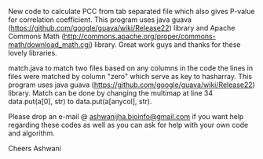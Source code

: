 New code to calculate PCC from tab separated file which also gives P-value for correlation coefficient. This program uses java guava (https://github.com/google/guava/wiki/Release22) library and Apache Commons Math (http://commons.apache.org/proper/commons-math/download_math.cgi) library. Great work guys and thanks for these lovely libraries. 

match.java to match two files based on any columns in the code the lines in files were matched by column "zero" which serve as key to hasharray. This program uses java guava (https://github.com/google/guava/wiki/Release22) library. Match can be done by changing the multimap at line 34 data.put(a[0], str) to data.put(a[anycol], str). 



Please drop an e-mail @ ashwanijha.bioinfo@gmail.com if you want help regarding these codes as well as you can ask for help with your own code and algorithm.

Cheers
Ashwani
